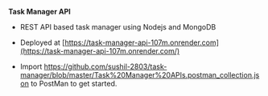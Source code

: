 **Task Manager API**

 - REST API based task manager using Nodejs and MongoDB 
 - Deployed at
   [https://task-manager-api-107m.onrender.com](https://task-manager-api-107m.onrender.com/)
   
 - Import
   https://github.com/sushil-2803/task-manager/blob/master/Task%20Manager%20APIs.postman_collection.json
   to PostMan to get started.
